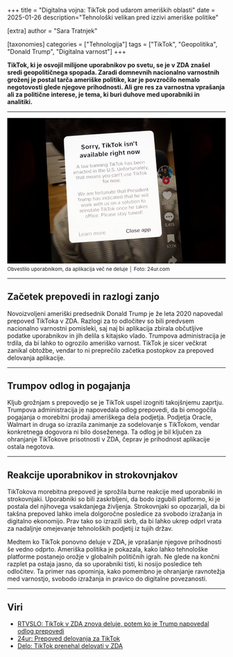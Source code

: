 +++
title = "Digitalna vojna: TikTok pod udarom ameriških oblasti"
date = 2025-01-26
description="Tehnološki velikan pred izzivi ameriške politike"

[extra]
author = "Sara Tratnjek"

[taxonomies]
categories = ["Tehnologija"]
tags = ["TikTok", "Geopolitika", "Donald Trump", "Digitalna varnost"]
+++

**TikTok, ki je osvojil milijone uporabnikov po svetu, se je v ZDA znašel sredi geopolitičnega spopada. Zaradi domnevnih nacionalno varnostnih groženj je postal tarča ameriške politike, kar je povzročilo nemalo negotovosti glede njegove prihodnosti. Ali gre res za varnostna vprašanja ali za politične interese, je tema, ki buri duhove med uporabniki in analitiki.**

<!-- more -->

---

![Obvestilo uporabnikom, da aplikacija več ne deluje](slika1.jpg)\
<small>Obvestilo uporabnikom, da aplikacija več ne deluje │ Foto: 24ur.com</small>  

---

## Začetek prepovedi in razlogi zanjo

Novoizvoljeni ameriški predsednik Donald Trump je že leta 2020 napovedal prepoved TikToka v ZDA. Razlogi za to odločitev so bili predvsem nacionalno varnostni pomisleki, saj naj bi aplikacija zbirala občutljive podatke uporabnikov in jih delila s kitajsko vlado. Trumpova administracija je trdila, da bi lahko to ogrozilo ameriško varnost. TikTok je sicer večkrat zanikal obtožbe, vendar to ni preprečilo začetka postopkov za prepoved delovanja aplikacije.

---

## Trumpov odlog in pogajanja

Kljub grožnjam s prepovedjo se je TikTok uspel izogniti takojšnjemu zaprtju. Trumpova administracija je napovedala odlog prepovedi, da bi omogočila pogajanja o morebitni prodaji ameriškega dela podjetja. Podjetja Oracle, Walmart in druga so izrazila zanimanje za sodelovanje s TikTokom, vendar konkretnega dogovora ni bilo doseženega. Ta odlog je bil ključen za ohranjanje TikTokove prisotnosti v ZDA, čeprav je prihodnost aplikacije ostala negotova.

---

## Reakcije uporabnikov in strokovnjakov

TikTokova morebitna prepoved je sprožila burne reakcije med uporabniki in strokovnjaki. Uporabniki so bili zaskrbljeni, da bodo izgubili platformo, ki je postala del njihovega vsakdanjega življenja. Strokovnjaki so opozarjali, da bi takšna prepoved lahko imela dolgoročne posledice za svobodo izražanja in digitalno ekonomijo. Prav tako so izrazili skrb, da bi lahko ukrep odprl vrata za nadaljnje omejevanje tehnoloških podjetij iz tujih držav.

Medtem ko TikTok ponovno deluje v ZDA, je vprašanje njegove prihodnosti še vedno odprto. Ameriška politika je pokazala, kako lahko tehnološke platforme postanejo orožje v globalnih političnih igrah. Ne glede na končni razplet pa ostaja jasno, da so uporabniki tisti, ki nosijo posledice teh odločitev. Ta primer nas opominja, kako pomembno je ohranjanje ravnotežja med varnostjo, svobodo izražanja in pravico do digitalne povezanosti.

---

## Viri

- [RTVSLO: TikTok v ZDA znova deluje, potem ko je Trump napovedal odlog prepovedi](https://www.rtvslo.si/svet/s-in-j-amerika/tiktok-v-zda-znova-deluje-potem-ko-je-trump-napovedal-odlog-prepovedi/733833)  
- [24ur: Prepoved delovanja za TikTok](https://www.24ur.com/novice/tujina/prepoved-delovanja-za-tiktok.html)  
- [Delo: TikTok prenehal delovati v ZDA](https://www.delo.si/novice/znanoteh/tiktok-prenehal-delovati-v-zda)  
